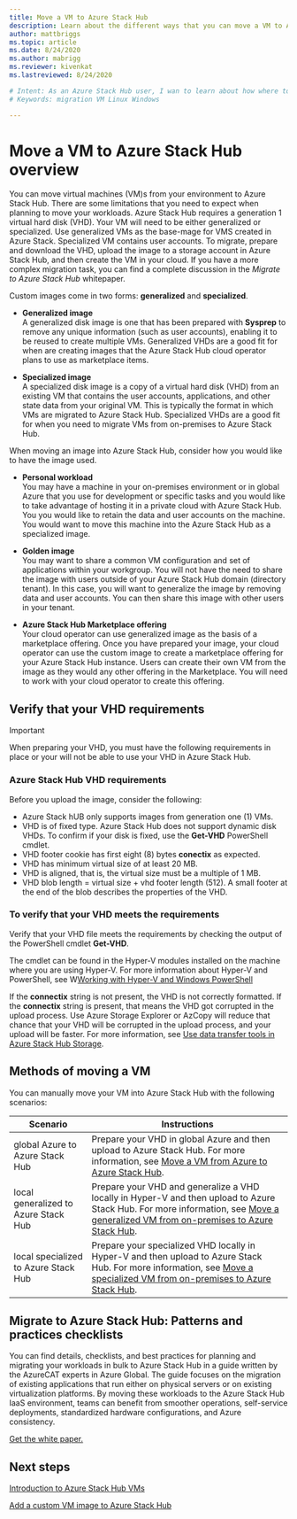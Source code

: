```yaml
---
title: Move a VM to Azure Stack Hub
description: Learn about the different ways that you can move a VM to Azure Stack Hub.
author: mattbriggs
ms.topic: article
ms.date: 8/24/2020
ms.author: mabrigg
ms.reviewer: kivenkat
ms.lastreviewed: 8/24/2020

# Intent: As an Azure Stack Hub user, I wan to learn about how where to find more information developing solutions.
# Keywords: migration VM Linux Windows

---
```


# Move a VM to Azure Stack Hub overview

You can move virtual machines (VM)s from your environment to Azure Stack Hub. There are some limitations that you need to expect when planning to move your workloads. Azure Stack Hub requires a generation 1 virtual hard disk (VHD). Your VM will need to be either generalized or specialized. Use generalized VMs as the base-mage for VMS created in Azure Stack. Specialized VM contains user accounts. To migrate, prepare and download the VHD, upload the image to a storage account in Azure Stack Hub, and then create the VM in your cloud. If you have a more complex migration task, you can find a complete discussion in the *Migrate to Azure Stack Hub* whitepaper.

Custom images come in two forms: **generalized** and **specialized**.

- **Generalized image**  
  A generalized disk image is one that has been prepared with **Sysprep** to remove any unique information (such as user accounts), enabling it to be reused to create multiple VMs. Generalized VHDs are a good fit for when are creating images that the Azure Stack Hub cloud operator plans to use as marketplace items.

- **Specialized image**  
  A specialized disk image is a copy of a virtual hard disk (VHD) from an existing VM that contains the user accounts, applications, and other state data from your original VM. This is typically the format in which VMs are migrated to Azure Stack Hub. Specialized VHDs are a good fit for when you need to migrate VMs from on-premises to Azure Stack Hub.

When moving an image into Azure Stack Hub, consider how you would like to have the image used.

- **Personal workload**  
    You may have a machine in your on-premises environment or in global Azure that you use for development or specific tasks and you would like to take advantage of hosting it in a private cloud with Azure Stack Hub. You you would like to retain the data and user accounts on the machine. You would want to move this machine into the Azure Stack Hub as a specialized image.

- **Golden image**  
    You may want to share a common VM configuration and set of applications within your workgroup. You will not have the need to share the image with users outside of your Azure Stack Hub domain (directory tenant). In this case, you will want to generalize the image by removing data and user accounts. You can then share this image with other users in your tenant.

- **Azure Stack Hub Marketplace offering**  
    Your cloud operator can use generalized image as the basis of a marketplace offering. Once you have prepared your image, your cloud operator can use the custom image to create a marketplace offering for your Azure Stack Hub instance. Users can create their own VM from the image as they would any other offering in the Marketplace. You will need to work with your cloud operator to create this offering.

## Verify that your VHD requirements

> [!IMPORTANT]  
> When preparing your VHD, you must have the following requirements in place or your will not be able to use your VHD in Azure Stack Hub.

### Azure Stack Hub VHD requirements

Before you upload the image, consider the following:
- Azure Stack hUB only supports images from generation one (1) VMs.
- VHD is of fixed type. Azure Stack Hub does not support dynamic disk VHDs. To confirm if your disk is fixed, use the **Get-VHD** PowerShell cmdlet.
- VHD footer cookie has first eight (8) bytes **conectix** as expected.
- VHD has minimum virtual size of at least 20 MB.
- VHD is aligned, that is, the virtual size must be a multiple of 1 MB.
- VHD blob length = virtual size + vhd footer length (512). A small footer at the end of the blob describes the properties of the VHD. 

### To verify that your VHD meets the requirements

Verify that your VHD file meets the requirements by checking the output of the PowerShell cmdlet **Get-VHD**. 

The cmdlet can be found in the Hyper-V modules installed on the machine where you are using Hyper-V. For more information about Hyper-V and PowerShell, see W[Working with Hyper-V and Windows PowerShell](virtualization/hyper-v-on-windows/quick-start/try-hyper-v-powershell)

If the **connectix** string is not present, the VHD is not correctly formatted. 
If the **connectix** string is present, that means the VHD got corrupted in the upload process. Use  Azure Storage Explorer or AzCopy will reduce that chance that your VHD will be corrupted in the upload process, and your upload will be faster. For more information, see [Use data transfer tools in Azure Stack Hub Storage](/azure-stack/user/azure-stack-storage-transfer).


## Methods of moving a VM

You can manually move your VM into Azure Stack Hub with the following scenarios:

| Scenario | Instructions |
| --- | --- |
| global Azure to Azure Stack Hub | Prepare your VHD in global Azure and then upload to Azure Stack Hub. For more information, see [Move a VM from Azure to Azure Stack Hub](vm-move-vm-from-azure.md). |
| local generalized to Azure Stack Hub | Prepare your VHD and generalize a VHD locally in Hyper-V and then upload to Azure Stack Hub. For more information, see [Move a generalized VM from on-premises to Azure Stack Hub](vm-move-vm-generalized.md). |
| local specialized to Azure Stack Hub | Prepare your specialized VHD locally in Hyper-V and then upload to Azure Stack Hub. For more information, see [Move a specialized VM from on-premises to Azure Stack Hub](vm-move-vm-specialized.md). |

## Migrate to Azure Stack Hub: Patterns and practices checklists

You can find details, checklists, and best practices for planning and migrating your workloads in bulk to Azure Stack Hub in a guide written by the AzureCAT experts in Azure Global. The guide focuses on the migration of existing applications that run either on physical servers or on existing virtualization platforms. By moving these workloads to the Azure Stack Hub IaaS environment, teams can benefit from smoother operations, self-service deployments, standardized hardware configurations, and Azure consistency.

[Get the white paper.](https://azure.microsoft.com/resources/migrate-to-azure-stack-hub-patterns-and-practices-checklists/)

## Next steps

[Introduction to Azure Stack Hub VMs](azure-stack-compute-overview.md)

[Add a custom VM image to Azure Stack Hub](../operator/azure-stack-add-vm-image.md)